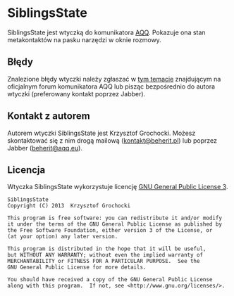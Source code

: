 SiblingsState
======
SiblingsState jest wtyczką do komunikatora [AQQ](http://www.aqq.eu/pl.php). Pokazuje ona stan metakontaktów na pasku narzędzi w oknie rozmowy.

Błędy
-------
Znalezione błędy wtyczki należy zgłaszać w [tym temacie](http://forum.aqq.eu/topic/11992-siblingsstate-1000/) znajdującym na oficjalnym forum komunikatora AQQ lub pisząc bezpośrednio do autora wtyczki (preferowany kontakt poprzez Jabber).

Kontakt z autorem
-------
Autorem wtyczki SiblingsState jest Krzysztof Grochocki. Możesz skontaktować się z nim drogą mailową (kontakt@beherit.pl) lub poprzez Jabber (beherit@aqq.eu).

Licencja
-------
Wtyczka SiblingsState wykorzystuje licencję [GNU General Public License 3](http://www.gnu.org/copyleft/gpl.html).

    SiblingsState
    Copyright (C) 2013  Krzysztof Grochocki

    This program is free software: you can redistribute it and/or modify
    it under the terms of the GNU General Public License as published by
    the Free Software Foundation, either version 3 of the License, or
    (at your option) any later version.

    This program is distributed in the hope that it will be useful,
    but WITHOUT ANY WARRANTY; without even the implied warranty of
    MERCHANTABILITY or FITNESS FOR A PARTICULAR PURPOSE.  See the
    GNU General Public License for more details.

    You should have received a copy of the GNU General Public License
    along with this program.  If not, see <http://www.gnu.org/licenses/>.